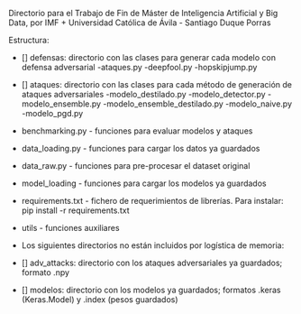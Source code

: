 Directorio para el Trabajo de Fin de Máster de Inteligencia Artificial y Big Data, por IMF + Universidad Católica de Ávila - Santiago Duque Porras

Estructura:

- [] defensas: directorio con las clases para generar cada modelo con defensa adversarial
	-ataques.py
	-deepfool.py
	-hopskipjump.py
- [] ataques: directorio con las clases para cada método de generación de ataques adversariales
	-modelo_destilado.py
	-modelo_detector.py
	-modelo_ensemble.py
	-modelo_ensemble_destilado.py
	-modelo_naive.py
	-modelo_pgd.py
	
- benchmarking.py - funciones para evaluar modelos y ataques
- data_loading.py - funciones para cargar los datos ya guardados
- data_raw.py - funciones para pre-procesar el dataset original
- model_loading - funciones para cargar los modelos ya guardados
- requirements.txt - fichero de requerimientos de librerías. Para instalar: pip install -r requirements.txt
- utils - funciones auxiliares

- Los siguientes directorios no están incluidos por logística de memoria:
- [] adv_attacks: directorio con los ataques adversariales ya guardados; formato .npy
- [] modelos: directorio con los modelos ya guardados; formatos .keras (Keras.Model) y .index (pesos guardados)